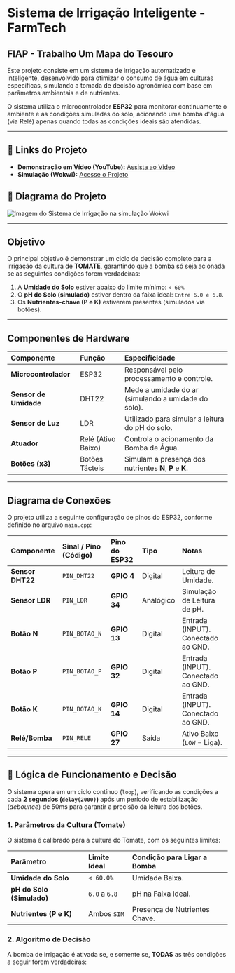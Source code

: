 # Sistema de Irrigação Inteligente - FarmTech
## FIAP - Trabalho Um Mapa do Tesouro

Este projeto consiste em um sistema de irrigação automatizado e inteligente, desenvolvido para otimizar o consumo de água em culturas específicas, simulando a tomada de decisão agronômica com base em parâmetros ambientais e de nutrientes.

O sistema utiliza o microcontrolador **ESP32** para monitorar continuamente o ambiente e as condições simuladas do solo, acionando uma bomba d'água (via Relé) apenas quando todas as condições ideais são atendidas.

---

## 🔗 Links do Projeto

* **Demonstração em Vídeo (YouTube):** [Assista ao Vídeo](https://youtu.be/SaqpoRK0JMY)
* **Simulação (Wokwi):** [Acesse o Projeto](https://wokwi.com/projects/444556662174638081)

## 📸 Diagrama do Projeto

![Imagem do Sistema de Irrigação na simulação Wokwi](https://github.com/user-attachments/assets/a785a918-7fec-470b-859a-3909f4349ebe)

---

## Objetivo

O principal objetivo é demonstrar um ciclo de decisão completo para a irrigação da cultura de **TOMATE**, garantindo que a bomba só seja acionada se as seguintes condições forem verdadeiras:

1.  A **Umidade do Solo** estiver abaixo do limite mínimo: `< 60%`.
2.  O **pH do Solo (simulado)** estiver dentro da faixa ideal: `Entre 6.0 e 6.8`.
3.  Os **Nutrientes-chave (P e K)** estiverem presentes (simulados via botões).

---

## Componentes de Hardware

| Componente | Função | Especificidade |
| :--- | :--- | :--- |
| **Microcontrolador** | ESP32 | Responsável pelo processamento e controle. |
| **Sensor de Umidade** | DHT22 | Mede a umidade do ar (simulando a umidade do solo). |
| **Sensor de Luz** | LDR | Utilizado para simular a leitura do pH do solo. |
| **Atuador** | Relé (Ativo Baixo) | Controla o acionamento da Bomba de Água. |
| **Botões (x3)** | Botões Tácteis | Simulam a presença dos nutrientes **N**, **P** e **K**. |

---

## Diagrama de Conexões

O projeto utiliza a seguinte configuração de pinos do ESP32, conforme definido no arquivo `main.cpp`:

| Componente | Sinal / Pino (Código) | Pino do ESP32 | Tipo | Notas |
| :--- | :--- | :--- | :--- | :--- |
| **Sensor DHT22** | `PIN_DHT22` | **GPIO 4** | Digital | Leitura de Umidade. |
| **Sensor LDR** | `PIN_LDR` | **GPIO 34** | Analógico | Simulação de Leitura de pH. |
| **Botão N** | `PIN_BOTAO_N` | **GPIO 13** | Digital | Entrada (INPUT). Conectado ao GND. |
| **Botão P** | `PIN_BOTAO_P` | **GPIO 32** | Digital | Entrada (INPUT). Conectado ao GND. |
| **Botão K** | `PIN_BOTAO_K` | **GPIO 14** | Digital | Entrada (INPUT). Conectado ao GND. |
| **Relé/Bomba** | `PIN_RELE` | **GPIO 27** | Saída | Ativo Baixo (`LOW` = Liga). |

---

## 🧠 Lógica de Funcionamento e Decisão

O sistema opera em um ciclo contínuo (`loop`), verificando as condições a cada **2 segundos (`delay(2000)`)** após um período de estabilização (*debounce*) de 50ms para garantir a precisão da leitura dos botões.

### 1. Parâmetros da Cultura (Tomate)

O sistema é calibrado para a cultura do Tomate, com os seguintes limites:

| Parâmetro | Limite Ideal | Condição para Ligar a Bomba |
| :--- | :--- | :--- |
| **Umidade do Solo** | `< 60.0%` | Umidade Baixa. |
| **pH do Solo (Simulado)** | `6.0` a `6.8` | pH na Faixa Ideal. |
| **Nutrientes (P e K)** | Ambos `SIM` | Presença de Nutrientes Chave. |

### 2. Algoritmo de Decisão

A bomba de irrigação é ativada se, e somente se, **TODAS** as três condições a seguir forem verdadeiras:
